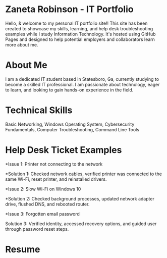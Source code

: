 # Zaneta Robinson - IT Portfolio
 Hello, & welcome to my personal IT portfolio site!! This site has been created to showcase my skills, learning, and help desk troubleshooting examples while I study Information Technology. It's hosted using GitHub Pages and designed to help potential employers and collaborators learn more about me.
# About Me 
I am a dedicated IT student based in Statesboro, Ga, currently studying to become a skilled IT professional. I am passionate about technology, eager to learn, and looking to gain hands-on experience in the field.
# Technical Skills
Basic Networking, Windows Operating System, Cybersecurity Fundamentals, Computer Troubleshooting, Command Line Tools
# Help Desk Ticket Examples
*Issue 1: Printer not connecting to the network

*Solution 1: Checked network cables, verified printer was connected to the same Wi-Fi, reset printer, and reinstalled drivers.


*Issue 2: Slow Wi-Fi on Windows 10

*Solution 2: Checked background processes, updated network adapter drive, flushed DNS, and rebooted router.


*Issue 3: Forgotten email password

Solution 3: Verified identity, accessed recovery options, and guided user through password reset steps.
# Resume
